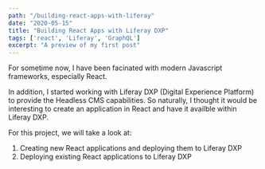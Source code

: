 ```yaml
---
path: "/building-react-apps-with-liferay"
date: "2020-05-15"
title: "Building React Apps with Liferay DXP" 
tags: ['react', 'Liferay', 'GraphQL']
excerpt: "A preview of my first post" 
---
```


  For sometime now, I have been facinated with modern Javascript frameworks, especially React.

 In addition, I started working with Liferay DXP (Digital Experience Platform) to provide the Headless CMS capabilities.  So naturally, I thought it would be interesting to create an application in React and have it availble within Liferay DXP.

  For this project, we will take a look at:
  1. Creating new React applications and deploying them to Liferay DXP
  2. Deploying existing React applications to Liferay DXP